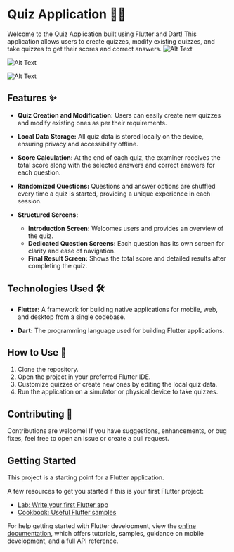 # Quiz Application 📝📱
Welcome to the Quiz Application built using Flutter and Dart! This application allows users to create quizzes, modify existing quizzes, and take quizzes to get their scores and correct answers.
![Alt Text](https://github.com/Ankzcoder/Quiz-Application-/blob/master/final_UI/indexPage.png)

![Alt Text](https://github.com/Ankzcoder/Quiz-Application-/blob/master/final_UI/ques_page.png)

![Alt Text](https://github.com/Ankzcoder/Quiz-Application-/blob/master/final_UI/result_page.png)
## Features ✨

- **Quiz Creation and Modification:** Users can easily create new quizzes and modify existing ones as per their requirements.
  
- **Local Data Storage:** All quiz data is stored locally on the device, ensuring privacy and accessibility offline.

- **Score Calculation:** At the end of each quiz, the examiner receives the total score along with the selected answers and correct answers for each question.

- **Randomized Questions:** Questions and answer options are shuffled every time a quiz is started, providing a unique experience in each session.

- **Structured Screens:**
  - **Introduction Screen:** Welcomes users and provides an overview of the quiz.
  - **Dedicated Question Screens:** Each question has its own screen for clarity and ease of navigation.
  - **Final Result Screen:** Shows the total score and detailed results after completing the quiz.
## Technologies Used 🛠️

- **Flutter:** A framework for building native applications for mobile, web, and desktop from a single codebase.
  
- **Dart:** The programming language used for building Flutter applications.

## How to Use 🚀

1. Clone the repository.
2. Open the project in your preferred Flutter IDE.
3. Customize quizzes or create new ones by editing the local quiz data.
4. Run the application on a simulator or physical device to take quizzes.

## Contributing 🤝

Contributions are welcome! If you have suggestions, enhancements, or bug fixes, feel free to open an issue or create a pull request.

## Getting Started

This project is a starting point for a Flutter application.

A few resources to get you started if this is your first Flutter project:

- [Lab: Write your first Flutter app](https://docs.flutter.dev/get-started/codelab)
- [Cookbook: Useful Flutter samples](https://docs.flutter.dev/cookbook)

For help getting started with Flutter development, view the
[online documentation](https://docs.flutter.dev/), which offers tutorials,
samples, guidance on mobile development, and a full API reference.
